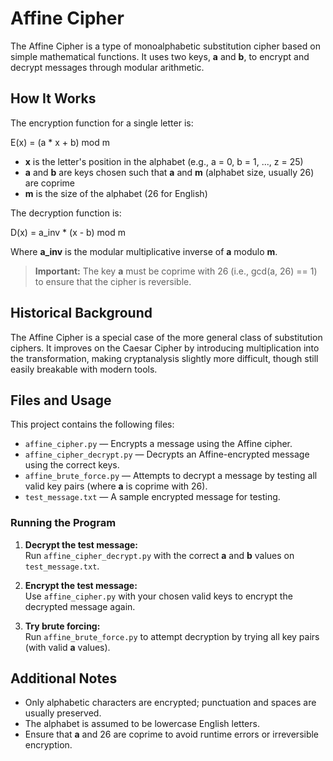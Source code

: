 # Affine Cipher

The Affine Cipher is a type of monoalphabetic substitution cipher based on simple mathematical functions. It uses two keys, **a** and **b**, to encrypt and decrypt messages through modular arithmetic.

## How It Works

The encryption function for a single letter is:

E(x) = (a * x + b) mod m

- **x** is the letter's position in the alphabet (e.g., a = 0, b = 1, ..., z = 25)
- **a** and **b** are keys chosen such that **a** and **m** (alphabet size, usually 26) are coprime
- **m** is the size of the alphabet (26 for English)

The decryption function is:

D(x) = a_inv * (x - b) mod m


Where **a_inv** is the modular multiplicative inverse of **a** modulo **m**.

> **Important:** The key **a** must be coprime with 26 (i.e., gcd(a, 26) == 1) to ensure that the cipher is reversible.

## Historical Background

The Affine Cipher is a special case of the more general class of substitution ciphers. It improves on the Caesar Cipher by introducing multiplication into the transformation, making cryptanalysis slightly more difficult, though still easily breakable with modern tools.

## Files and Usage

This project contains the following files:

- `affine_cipher.py` — Encrypts a message using the Affine cipher.
- `affine_cipher_decrypt.py` — Decrypts an Affine-encrypted message using the correct keys.
- `affine_brute_force.py` — Attempts to decrypt a message by testing all valid key pairs (where **a** is coprime with 26).
- `test_message.txt` — A sample encrypted message for testing.

### Running the Program

1. **Decrypt the test message:**  
   Run `affine_cipher_decrypt.py` with the correct **a** and **b** values on `test_message.txt`.

2. **Encrypt the test message:**  
   Use `affine_cipher.py` with your chosen valid keys to encrypt the decrypted message again.

3. **Try brute forcing:**  
   Run `affine_brute_force.py` to attempt decryption by trying all key pairs (with valid **a** values).

## Additional Notes

- Only alphabetic characters are encrypted; punctuation and spaces are usually preserved.
- The alphabet is assumed to be lowercase English letters.
- Ensure that **a** and 26 are coprime to avoid runtime errors or irreversible encryption.